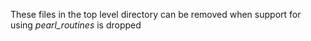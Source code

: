 These files in the top level directory can be removed when support for using *pearl_routines* is dropped